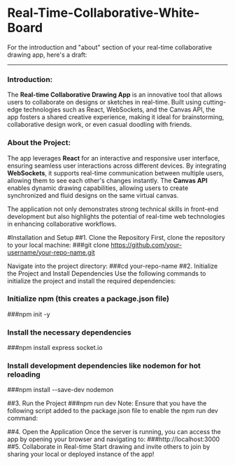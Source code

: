 # Real-Time-Collaborative-White-Board


For the introduction and "about" section of your real-time collaborative drawing app, here's a draft:

---

### Introduction:
The **Real-time Collaborative Drawing App** is an innovative tool that allows users to collaborate on designs or sketches in real-time. Built using cutting-edge technologies such as React, WebSockets, and the Canvas API, the app fosters a shared creative experience, making it ideal for brainstorming, collaborative design work, or even casual doodling with friends.

### About the Project:
The app leverages **React** for an interactive and responsive user interface, ensuring seamless user interactions across different devices. By integrating **WebSockets**, it supports real-time communication between multiple users, allowing them to see each other's changes instantly. The **Canvas API** enables dynamic drawing capabilities, allowing users to create synchronized and fluid designs on the same virtual canvas. 

The application not only demonstrates strong technical skills in front-end development but also highlights the potential of real-time web technologies in enhancing collaborative workflows.

#Installation and Setup
##1. Clone the Repository
First, clone the repository to your local machine:
###git clone https://github.com/your-username/your-repo-name.git

Navigate into the project directory:
###cd your-repo-name
##2. Initialize the Project and Install Dependencies
Use the following commands to initialize the project and install the required dependencies:
### Initialize npm (this creates a package.json file)
###npm init -y

### Install the necessary dependencies
###npm install express socket.io

### Install development dependencies like nodemon for hot reloading
###npm install --save-dev nodemon

##3. Run the Project
###npm run dev
Note: Ensure that you have the following script added to the package.json file to enable the npm run dev command:

##4. Open the Application
Once the server is running, you can access the app by opening your browser and navigating to:
###http://localhost:3000
##5. Collaborate in Real-time
Start drawing and invite others to join by sharing your local or deployed instance of the app!
